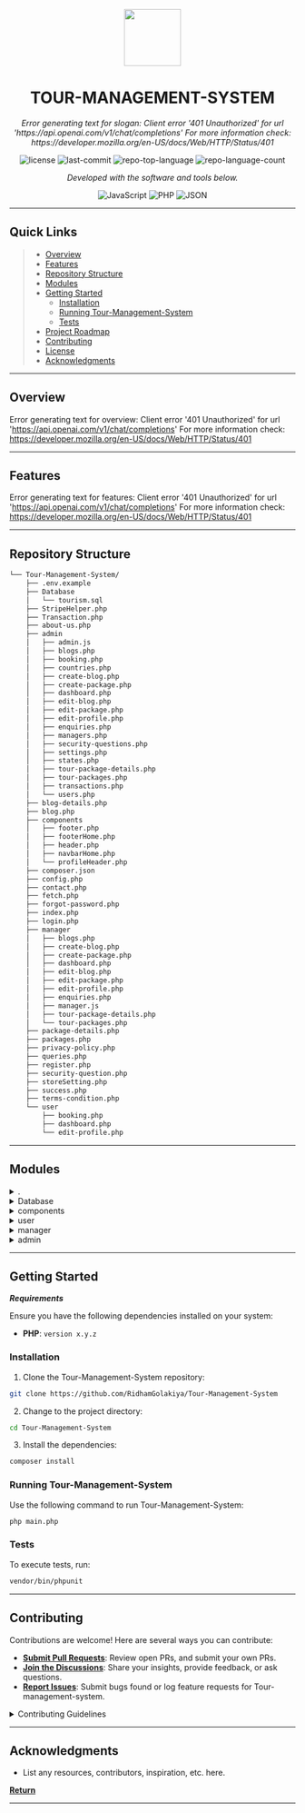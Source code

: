 <p align="center">
  <img src="https://cdn-icons-png.flaticon.com/512/6295/6295417.png" width="100" />
</p>
<p align="center">
    <h1 align="center">TOUR-MANAGEMENT-SYSTEM</h1>
</p>
<p align="center">
    <em>Error generating text for slogan: Client error '401 Unauthorized' for url 'https://api.openai.com/v1/chat/completions'
For more information check: https://developer.mozilla.org/en-US/docs/Web/HTTP/Status/401</em>
</p>
<p align="center">
	<img src="https://img.shields.io/github/license/RidhamGolakiya/Tour-Management-System?style=flat&color=0080ff" alt="license">
	<img src="https://img.shields.io/github/last-commit/RidhamGolakiya/Tour-Management-System?style=flat&color=0080ff" alt="last-commit">
	<img src="https://img.shields.io/github/languages/top/RidhamGolakiya/Tour-Management-System?style=flat&color=0080ff" alt="repo-top-language">
	<img src="https://img.shields.io/github/languages/count/RidhamGolakiya/Tour-Management-System?style=flat&color=0080ff" alt="repo-language-count">
<p>
<p align="center">
		<em>Developed with the software and tools below.</em>
</p>
<p align="center">
	<img src="https://img.shields.io/badge/JavaScript-F7DF1E.svg?style=flat&logo=JavaScript&logoColor=black" alt="JavaScript">
	<img src="https://img.shields.io/badge/PHP-777BB4.svg?style=flat&logo=PHP&logoColor=white" alt="PHP">
	<img src="https://img.shields.io/badge/JSON-000000.svg?style=flat&logo=JSON&logoColor=white" alt="JSON">
</p>
<hr>

##  Quick Links

> - [ Overview](#-overview)
> - [ Features](#-features)
> - [ Repository Structure](#-repository-structure)
> - [ Modules](#-modules)
> - [ Getting Started](#-getting-started)
>   - [ Installation](#-installation)
>   - [ Running Tour-Management-System](#-running-Tour-Management-System)
>   - [ Tests](#-tests)
> - [ Project Roadmap](#-project-roadmap)
> - [ Contributing](#-contributing)
> - [ License](#-license)
> - [ Acknowledgments](#-acknowledgments)

---

##  Overview

Error generating text for overview: Client error '401 Unauthorized' for url 'https://api.openai.com/v1/chat/completions'
For more information check: https://developer.mozilla.org/en-US/docs/Web/HTTP/Status/401

---

##  Features

Error generating text for features: Client error '401 Unauthorized' for url 'https://api.openai.com/v1/chat/completions'
For more information check: https://developer.mozilla.org/en-US/docs/Web/HTTP/Status/401

---

##  Repository Structure

```sh
└── Tour-Management-System/
    ├── .env.example
    ├── Database
    │   └── tourism.sql
    ├── StripeHelper.php
    ├── Transaction.php
    ├── about-us.php
    ├── admin
    │   ├── admin.js
    │   ├── blogs.php
    │   ├── booking.php
    │   ├── countries.php
    │   ├── create-blog.php
    │   ├── create-package.php
    │   ├── dashboard.php
    │   ├── edit-blog.php
    │   ├── edit-package.php
    │   ├── edit-profile.php
    │   ├── enquiries.php
    │   ├── managers.php
    │   ├── security-questions.php
    │   ├── settings.php
    │   ├── states.php
    │   ├── tour-package-details.php
    │   ├── tour-packages.php
    │   ├── transactions.php
    │   └── users.php
    ├── blog-details.php
    ├── blog.php
    ├── components
    │   ├── footer.php
    │   ├── footerHome.php
    │   ├── header.php
    │   ├── navbarHome.php
    │   └── profileHeader.php
    ├── composer.json
    ├── config.php
    ├── contact.php
    ├── fetch.php
    ├── forgot-password.php
    ├── index.php
    ├── login.php
    ├── manager
    │   ├── blogs.php
    │   ├── create-blog.php
    │   ├── create-package.php
    │   ├── dashboard.php
    │   ├── edit-blog.php
    │   ├── edit-package.php
    │   ├── edit-profile.php
    │   ├── enquiries.php
    │   ├── manager.js
    │   ├── tour-package-details.php
    │   └── tour-packages.php
    ├── package-details.php
    ├── packages.php
    ├── privacy-policy.php
    ├── queries.php
    ├── register.php
    ├── security-question.php
    ├── storeSetting.php
    ├── success.php
    ├── terms-condition.php
    └── user
        ├── booking.php
        ├── dashboard.php
        └── edit-profile.php
```

---

##  Modules

<details closed><summary>.</summary>

| File                                                                                                                | Summary                                                                                                                                                                                                                        |
| ---                                                                                                                 | ---                                                                                                                                                                                                                            |
| [.env.example](https://github.com/RidhamGolakiya/Tour-Management-System/blob/master/.env.example)                   | Error generating text for .env.example: Client error '401 Unauthorized' for url 'https://api.openai.com/v1/chat/completions'
For more information check: https://developer.mozilla.org/en-US/docs/Web/HTTP/Status/401          |
| [fetch.php](https://github.com/RidhamGolakiya/Tour-Management-System/blob/master/fetch.php)                         | Error generating text for fetch.php: Client error '401 Unauthorized' for url 'https://api.openai.com/v1/chat/completions'
For more information check: https://developer.mozilla.org/en-US/docs/Web/HTTP/Status/401             |
| [contact.php](https://github.com/RidhamGolakiya/Tour-Management-System/blob/master/contact.php)                     | Error generating text for contact.php: Client error '401 Unauthorized' for url 'https://api.openai.com/v1/chat/completions'
For more information check: https://developer.mozilla.org/en-US/docs/Web/HTTP/Status/401           |
| [forgot-password.php](https://github.com/RidhamGolakiya/Tour-Management-System/blob/master/forgot-password.php)     | Error generating text for forgot-password.php: Client error '401 Unauthorized' for url 'https://api.openai.com/v1/chat/completions'
For more information check: https://developer.mozilla.org/en-US/docs/Web/HTTP/Status/401   |
| [blog-details.php](https://github.com/RidhamGolakiya/Tour-Management-System/blob/master/blog-details.php)           | Error generating text for blog-details.php: Client error '401 Unauthorized' for url 'https://api.openai.com/v1/chat/completions'
For more information check: https://developer.mozilla.org/en-US/docs/Web/HTTP/Status/401      |
| [login.php](https://github.com/RidhamGolakiya/Tour-Management-System/blob/master/login.php)                         | Error generating text for login.php: Client error '401 Unauthorized' for url 'https://api.openai.com/v1/chat/completions'
For more information check: https://developer.mozilla.org/en-US/docs/Web/HTTP/Status/401             |
| [terms-condition.php](https://github.com/RidhamGolakiya/Tour-Management-System/blob/master/terms-condition.php)     | Error generating text for terms-condition.php: Client error '401 Unauthorized' for url 'https://api.openai.com/v1/chat/completions'
For more information check: https://developer.mozilla.org/en-US/docs/Web/HTTP/Status/401   |
| [packages.php](https://github.com/RidhamGolakiya/Tour-Management-System/blob/master/packages.php)                   | Error generating text for packages.php: Client error '401 Unauthorized' for url 'https://api.openai.com/v1/chat/completions'
For more information check: https://developer.mozilla.org/en-US/docs/Web/HTTP/Status/401          |
| [register.php](https://github.com/RidhamGolakiya/Tour-Management-System/blob/master/register.php)                   | Error generating text for register.php: Client error '401 Unauthorized' for url 'https://api.openai.com/v1/chat/completions'
For more information check: https://developer.mozilla.org/en-US/docs/Web/HTTP/Status/401          |
| [queries.php](https://github.com/RidhamGolakiya/Tour-Management-System/blob/master/queries.php)                     | Error generating text for queries.php: Client error '401 Unauthorized' for url 'https://api.openai.com/v1/chat/completions'
For more information check: https://developer.mozilla.org/en-US/docs/Web/HTTP/Status/401           |
| [composer.json](https://github.com/RidhamGolakiya/Tour-Management-System/blob/master/composer.json)                 | Error generating text for composer.json: Client error '401 Unauthorized' for url 'https://api.openai.com/v1/chat/completions'
For more information check: https://developer.mozilla.org/en-US/docs/Web/HTTP/Status/401         |
| [security-question.php](https://github.com/RidhamGolakiya/Tour-Management-System/blob/master/security-question.php) | Error generating text for security-question.php: Client error '401 Unauthorized' for url 'https://api.openai.com/v1/chat/completions'
For more information check: https://developer.mozilla.org/en-US/docs/Web/HTTP/Status/401 |
| [about-us.php](https://github.com/RidhamGolakiya/Tour-Management-System/blob/master/about-us.php)                   | Error generating text for about-us.php: Client error '401 Unauthorized' for url 'https://api.openai.com/v1/chat/completions'
For more information check: https://developer.mozilla.org/en-US/docs/Web/HTTP/Status/401          |
| [package-details.php](https://github.com/RidhamGolakiya/Tour-Management-System/blob/master/package-details.php)     | Error generating text for package-details.php: Client error '401 Unauthorized' for url 'https://api.openai.com/v1/chat/completions'
For more information check: https://developer.mozilla.org/en-US/docs/Web/HTTP/Status/401   |
| [config.php](https://github.com/RidhamGolakiya/Tour-Management-System/blob/master/config.php)                       | Error generating text for config.php: Client error '401 Unauthorized' for url 'https://api.openai.com/v1/chat/completions'
For more information check: https://developer.mozilla.org/en-US/docs/Web/HTTP/Status/401            |
| [Transaction.php](https://github.com/RidhamGolakiya/Tour-Management-System/blob/master/Transaction.php)             | Error generating text for Transaction.php: Client error '401 Unauthorized' for url 'https://api.openai.com/v1/chat/completions'
For more information check: https://developer.mozilla.org/en-US/docs/Web/HTTP/Status/401       |
| [privacy-policy.php](https://github.com/RidhamGolakiya/Tour-Management-System/blob/master/privacy-policy.php)       | Error generating text for privacy-policy.php: Client error '401 Unauthorized' for url 'https://api.openai.com/v1/chat/completions'
For more information check: https://developer.mozilla.org/en-US/docs/Web/HTTP/Status/401    |
| [success.php](https://github.com/RidhamGolakiya/Tour-Management-System/blob/master/success.php)                     | Error generating text for success.php: Client error '401 Unauthorized' for url 'https://api.openai.com/v1/chat/completions'
For more information check: https://developer.mozilla.org/en-US/docs/Web/HTTP/Status/401           |
| [StripeHelper.php](https://github.com/RidhamGolakiya/Tour-Management-System/blob/master/StripeHelper.php)           | Error generating text for StripeHelper.php: Client error '401 Unauthorized' for url 'https://api.openai.com/v1/chat/completions'
For more information check: https://developer.mozilla.org/en-US/docs/Web/HTTP/Status/401      |
| [blog.php](https://github.com/RidhamGolakiya/Tour-Management-System/blob/master/blog.php)                           | Error generating text for blog.php: Client error '401 Unauthorized' for url 'https://api.openai.com/v1/chat/completions'
For more information check: https://developer.mozilla.org/en-US/docs/Web/HTTP/Status/401              |
| [index.php](https://github.com/RidhamGolakiya/Tour-Management-System/blob/master/index.php)                         | Error generating text for index.php: Client error '401 Unauthorized' for url 'https://api.openai.com/v1/chat/completions'
For more information check: https://developer.mozilla.org/en-US/docs/Web/HTTP/Status/401             |
| [storeSetting.php](https://github.com/RidhamGolakiya/Tour-Management-System/blob/master/storeSetting.php)           | Error generating text for storeSetting.php: Client error '401 Unauthorized' for url 'https://api.openai.com/v1/chat/completions'
For more information check: https://developer.mozilla.org/en-US/docs/Web/HTTP/Status/401      |

</details>

<details closed><summary>Database</summary>

| File                                                                                                     | Summary                                                                                                                                                                                                                       |
| ---                                                                                                      | ---                                                                                                                                                                                                                           |
| [tourism.sql](https://github.com/RidhamGolakiya/Tour-Management-System/blob/master/Database/tourism.sql) | Error generating text for Database/tourism.sql: Client error '401 Unauthorized' for url 'https://api.openai.com/v1/chat/completions'
For more information check: https://developer.mozilla.org/en-US/docs/Web/HTTP/Status/401 |

</details>

<details closed><summary>components</summary>

| File                                                                                                                   | Summary                                                                                                                                                                                                                               |
| ---                                                                                                                    | ---                                                                                                                                                                                                                                   |
| [footer.php](https://github.com/RidhamGolakiya/Tour-Management-System/blob/master/components/footer.php)               | Error generating text for components/footer.php: Client error '401 Unauthorized' for url 'https://api.openai.com/v1/chat/completions'
For more information check: https://developer.mozilla.org/en-US/docs/Web/HTTP/Status/401        |
| [navbarHome.php](https://github.com/RidhamGolakiya/Tour-Management-System/blob/master/components/navbarHome.php)       | Error generating text for components/navbarHome.php: Client error '401 Unauthorized' for url 'https://api.openai.com/v1/chat/completions'
For more information check: https://developer.mozilla.org/en-US/docs/Web/HTTP/Status/401    |
| [footerHome.php](https://github.com/RidhamGolakiya/Tour-Management-System/blob/master/components/footerHome.php)       | Error generating text for components/footerHome.php: Client error '401 Unauthorized' for url 'https://api.openai.com/v1/chat/completions'
For more information check: https://developer.mozilla.org/en-US/docs/Web/HTTP/Status/401    |
| [header.php](https://github.com/RidhamGolakiya/Tour-Management-System/blob/master/components/header.php)               | Error generating text for components/header.php: Client error '401 Unauthorized' for url 'https://api.openai.com/v1/chat/completions'
For more information check: https://developer.mozilla.org/en-US/docs/Web/HTTP/Status/401        |
| [profileHeader.php](https://github.com/RidhamGolakiya/Tour-Management-System/blob/master/components/profileHeader.php) | Error generating text for components/profileHeader.php: Client error '401 Unauthorized' for url 'https://api.openai.com/v1/chat/completions'
For more information check: https://developer.mozilla.org/en-US/docs/Web/HTTP/Status/401 |

</details>

<details closed><summary>user</summary>

| File                                                                                                           | Summary                                                                                                                                                                                                                        |
| ---                                                                                                            | ---                                                                                                                                                                                                                            |
| [booking.php](https://github.com/RidhamGolakiya/Tour-Management-System/blob/master/user/booking.php)           | Error generating text for user/booking.php: Client error '401 Unauthorized' for url 'https://api.openai.com/v1/chat/completions'
For more information check: https://developer.mozilla.org/en-US/docs/Web/HTTP/Status/401      |
| [edit-profile.php](https://github.com/RidhamGolakiya/Tour-Management-System/blob/master/user/edit-profile.php) | Error generating text for user/edit-profile.php: Client error '401 Unauthorized' for url 'https://api.openai.com/v1/chat/completions'
For more information check: https://developer.mozilla.org/en-US/docs/Web/HTTP/Status/401 |
| [dashboard.php](https://github.com/RidhamGolakiya/Tour-Management-System/blob/master/user/dashboard.php)       | Error generating text for user/dashboard.php: Client error '401 Unauthorized' for url 'https://api.openai.com/v1/chat/completions'
For more information check: https://developer.mozilla.org/en-US/docs/Web/HTTP/Status/401    |

</details>

<details closed><summary>manager</summary>

| File                                                                                                                              | Summary                                                                                                                                                                                                                                   |
| ---                                                                                                                               | ---                                                                                                                                                                                                                                       |
| [manager.js](https://github.com/RidhamGolakiya/Tour-Management-System/blob/master/manager/manager.js)                             | Error generating text for manager/manager.js: Client error '401 Unauthorized' for url 'https://api.openai.com/v1/chat/completions'
For more information check: https://developer.mozilla.org/en-US/docs/Web/HTTP/Status/401               |
| [enquiries.php](https://github.com/RidhamGolakiya/Tour-Management-System/blob/master/manager/enquiries.php)                       | Error generating text for manager/enquiries.php: Client error '401 Unauthorized' for url 'https://api.openai.com/v1/chat/completions'
For more information check: https://developer.mozilla.org/en-US/docs/Web/HTTP/Status/401            |
| [blogs.php](https://github.com/RidhamGolakiya/Tour-Management-System/blob/master/manager/blogs.php)                               | Error generating text for manager/blogs.php: Client error '401 Unauthorized' for url 'https://api.openai.com/v1/chat/completions'
For more information check: https://developer.mozilla.org/en-US/docs/Web/HTTP/Status/401                |
| [tour-package-details.php](https://github.com/RidhamGolakiya/Tour-Management-System/blob/master/manager/tour-package-details.php) | Error generating text for manager/tour-package-details.php: Client error '401 Unauthorized' for url 'https://api.openai.com/v1/chat/completions'
For more information check: https://developer.mozilla.org/en-US/docs/Web/HTTP/Status/401 |
| [edit-profile.php](https://github.com/RidhamGolakiya/Tour-Management-System/blob/master/manager/edit-profile.php)                 | Error generating text for manager/edit-profile.php: Client error '401 Unauthorized' for url 'https://api.openai.com/v1/chat/completions'
For more information check: https://developer.mozilla.org/en-US/docs/Web/HTTP/Status/401         |
| [create-package.php](https://github.com/RidhamGolakiya/Tour-Management-System/blob/master/manager/create-package.php)             | Error generating text for manager/create-package.php: Client error '401 Unauthorized' for url 'https://api.openai.com/v1/chat/completions'
For more information check: https://developer.mozilla.org/en-US/docs/Web/HTTP/Status/401       |
| [tour-packages.php](https://github.com/RidhamGolakiya/Tour-Management-System/blob/master/manager/tour-packages.php)               | Error generating text for manager/tour-packages.php: Client error '401 Unauthorized' for url 'https://api.openai.com/v1/chat/completions'
For more information check: https://developer.mozilla.org/en-US/docs/Web/HTTP/Status/401        |
| [edit-blog.php](https://github.com/RidhamGolakiya/Tour-Management-System/blob/master/manager/edit-blog.php)                       | Error generating text for manager/edit-blog.php: Client error '401 Unauthorized' for url 'https://api.openai.com/v1/chat/completions'
For more information check: https://developer.mozilla.org/en-US/docs/Web/HTTP/Status/401            |
| [create-blog.php](https://github.com/RidhamGolakiya/Tour-Management-System/blob/master/manager/create-blog.php)                   | Error generating text for manager/create-blog.php: Client error '401 Unauthorized' for url 'https://api.openai.com/v1/chat/completions'
For more information check: https://developer.mozilla.org/en-US/docs/Web/HTTP/Status/401          |
| [edit-package.php](https://github.com/RidhamGolakiya/Tour-Management-System/blob/master/manager/edit-package.php)                 | Error generating text for manager/edit-package.php: Client error '401 Unauthorized' for url 'https://api.openai.com/v1/chat/completions'
For more information check: https://developer.mozilla.org/en-US/docs/Web/HTTP/Status/401         |
| [dashboard.php](https://github.com/RidhamGolakiya/Tour-Management-System/blob/master/manager/dashboard.php)                       | Error generating text for manager/dashboard.php: Client error '401 Unauthorized' for url 'https://api.openai.com/v1/chat/completions'
For more information check: https://developer.mozilla.org/en-US/docs/Web/HTTP/Status/401            |

</details>

<details closed><summary>admin</summary>

| File                                                                                                                            | Summary                                                                                                                                                                                                                                 |
| ---                                                                                                                             | ---                                                                                                                                                                                                                                     |
| [enquiries.php](https://github.com/RidhamGolakiya/Tour-Management-System/blob/master/admin/enquiries.php)                       | Error generating text for admin/enquiries.php: Client error '401 Unauthorized' for url 'https://api.openai.com/v1/chat/completions'
For more information check: https://developer.mozilla.org/en-US/docs/Web/HTTP/Status/401            |
| [countries.php](https://github.com/RidhamGolakiya/Tour-Management-System/blob/master/admin/countries.php)                       | Error generating text for admin/countries.php: Client error '401 Unauthorized' for url 'https://api.openai.com/v1/chat/completions'
For more information check: https://developer.mozilla.org/en-US/docs/Web/HTTP/Status/401            |
| [settings.php](https://github.com/RidhamGolakiya/Tour-Management-System/blob/master/admin/settings.php)                         | Error generating text for admin/settings.php: Client error '401 Unauthorized' for url 'https://api.openai.com/v1/chat/completions'
For more information check: https://developer.mozilla.org/en-US/docs/Web/HTTP/Status/401             |
| [users.php](https://github.com/RidhamGolakiya/Tour-Management-System/blob/master/admin/users.php)                               | Error generating text for admin/users.php: Client error '401 Unauthorized' for url 'https://api.openai.com/v1/chat/completions'
For more information check: https://developer.mozilla.org/en-US/docs/Web/HTTP/Status/401                |
| [managers.php](https://github.com/RidhamGolakiya/Tour-Management-System/blob/master/admin/managers.php)                         | Error generating text for admin/managers.php: Client error '401 Unauthorized' for url 'https://api.openai.com/v1/chat/completions'
For more information check: https://developer.mozilla.org/en-US/docs/Web/HTTP/Status/401             |
| [states.php](https://github.com/RidhamGolakiya/Tour-Management-System/blob/master/admin/states.php)                             | Error generating text for admin/states.php: Client error '401 Unauthorized' for url 'https://api.openai.com/v1/chat/completions'
For more information check: https://developer.mozilla.org/en-US/docs/Web/HTTP/Status/401               |
| [booking.php](https://github.com/RidhamGolakiya/Tour-Management-System/blob/master/admin/booking.php)                           | Error generating text for admin/booking.php: Client error '401 Unauthorized' for url 'https://api.openai.com/v1/chat/completions'
For more information check: https://developer.mozilla.org/en-US/docs/Web/HTTP/Status/401              |
| [blogs.php](https://github.com/RidhamGolakiya/Tour-Management-System/blob/master/admin/blogs.php)                               | Error generating text for admin/blogs.php: Client error '401 Unauthorized' for url 'https://api.openai.com/v1/chat/completions'
For more information check: https://developer.mozilla.org/en-US/docs/Web/HTTP/Status/401                |
| [tour-package-details.php](https://github.com/RidhamGolakiya/Tour-Management-System/blob/master/admin/tour-package-details.php) | Error generating text for admin/tour-package-details.php: Client error '401 Unauthorized' for url 'https://api.openai.com/v1/chat/completions'
For more information check: https://developer.mozilla.org/en-US/docs/Web/HTTP/Status/401 |
| [edit-profile.php](https://github.com/RidhamGolakiya/Tour-Management-System/blob/master/admin/edit-profile.php)                 | Error generating text for admin/edit-profile.php: Client error '401 Unauthorized' for url 'https://api.openai.com/v1/chat/completions'
For more information check: https://developer.mozilla.org/en-US/docs/Web/HTTP/Status/401         |
| [create-package.php](https://github.com/RidhamGolakiya/Tour-Management-System/blob/master/admin/create-package.php)             | Error generating text for admin/create-package.php: Client error '401 Unauthorized' for url 'https://api.openai.com/v1/chat/completions'
For more information check: https://developer.mozilla.org/en-US/docs/Web/HTTP/Status/401       |
| [tour-packages.php](https://github.com/RidhamGolakiya/Tour-Management-System/blob/master/admin/tour-packages.php)               | Error generating text for admin/tour-packages.php: Client error '401 Unauthorized' for url 'https://api.openai.com/v1/chat/completions'
For more information check: https://developer.mozilla.org/en-US/docs/Web/HTTP/Status/401        |
| [edit-blog.php](https://github.com/RidhamGolakiya/Tour-Management-System/blob/master/admin/edit-blog.php)                       | Error generating text for admin/edit-blog.php: Client error '401 Unauthorized' for url 'https://api.openai.com/v1/chat/completions'
For more information check: https://developer.mozilla.org/en-US/docs/Web/HTTP/Status/401            |
| [transactions.php](https://github.com/RidhamGolakiya/Tour-Management-System/blob/master/admin/transactions.php)                 | Error generating text for admin/transactions.php: Client error '401 Unauthorized' for url 'https://api.openai.com/v1/chat/completions'
For more information check: https://developer.mozilla.org/en-US/docs/Web/HTTP/Status/401         |
| [create-blog.php](https://github.com/RidhamGolakiya/Tour-Management-System/blob/master/admin/create-blog.php)                   | Error generating text for admin/create-blog.php: Client error '401 Unauthorized' for url 'https://api.openai.com/v1/chat/completions'
For more information check: https://developer.mozilla.org/en-US/docs/Web/HTTP/Status/401          |
| [edit-package.php](https://github.com/RidhamGolakiya/Tour-Management-System/blob/master/admin/edit-package.php)                 | Error generating text for admin/edit-package.php: Client error '401 Unauthorized' for url 'https://api.openai.com/v1/chat/completions'
For more information check: https://developer.mozilla.org/en-US/docs/Web/HTTP/Status/401         |
| [dashboard.php](https://github.com/RidhamGolakiya/Tour-Management-System/blob/master/admin/dashboard.php)                       | Error generating text for admin/dashboard.php: Client error '401 Unauthorized' for url 'https://api.openai.com/v1/chat/completions'
For more information check: https://developer.mozilla.org/en-US/docs/Web/HTTP/Status/401            |
| [security-questions.php](https://github.com/RidhamGolakiya/Tour-Management-System/blob/master/admin/security-questions.php)     | Error generating text for admin/security-questions.php: Client error '401 Unauthorized' for url 'https://api.openai.com/v1/chat/completions'
For more information check: https://developer.mozilla.org/en-US/docs/Web/HTTP/Status/401   |
| [admin.js](https://github.com/RidhamGolakiya/Tour-Management-System/blob/master/admin/admin.js)                                 | Error generating text for admin/admin.js: Client error '401 Unauthorized' for url 'https://api.openai.com/v1/chat/completions'
For more information check: https://developer.mozilla.org/en-US/docs/Web/HTTP/Status/401                 |

</details>

---

##  Getting Started

***Requirements***

Ensure you have the following dependencies installed on your system:

* **PHP**: `version x.y.z`

###  Installation

1. Clone the Tour-Management-System repository:

```sh
git clone https://github.com/RidhamGolakiya/Tour-Management-System
```

2. Change to the project directory:

```sh
cd Tour-Management-System
```

3. Install the dependencies:

```sh
composer install
```

###  Running Tour-Management-System

Use the following command to run Tour-Management-System:

```sh
php main.php
```

###  Tests

To execute tests, run:

```sh
vendor/bin/phpunit
```

---

##  Contributing

Contributions are welcome! Here are several ways you can contribute:

- **[Submit Pull Requests](https://github/RidhamGolakiya/Tour-Management-System/blob/main/CONTRIBUTING.md)**: Review open PRs, and submit your own PRs.
- **[Join the Discussions](https://github/RidhamGolakiya/Tour-Management-System/discussions)**: Share your insights, provide feedback, or ask questions.
- **[Report Issues](https://github/RidhamGolakiya/Tour-Management-System/issues)**: Submit bugs found or log feature requests for Tour-management-system.

<details closed>
    <summary>Contributing Guidelines</summary>

1. **Fork the Repository**: Start by forking the project repository to your GitHub account.
2. **Clone Locally**: Clone the forked repository to your local machine using a Git client.
   ```sh
   git clone https://github.com/RidhamGolakiya/Tour-Management-System
   ```
3. **Create a New Branch**: Always work on a new branch, giving it a descriptive name.
   ```sh
   git checkout -b new-feature-x
   ```
4. **Make Your Changes**: Develop and test your changes locally.
5. **Commit Your Changes**: Commit with a clear message describing your updates.
   ```sh
   git commit -m 'Implemented new feature x.'
   ```
6. **Push to GitHub**: Push the changes to your forked repository.
   ```sh
   git push origin new-feature-x
   ```
7. **Submit a Pull Request**: Create a PR against the original project repository. Clearly describe the changes and their motivations.

Once your PR is reviewed and approved, it will be merged into the main branch.

</details>

---

##  Acknowledgments

- List any resources, contributors, inspiration, etc. here.

[**Return**](#-quick-links)

---